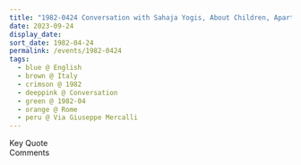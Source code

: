 ```yaml
---
title: "1982-0424 Conversation with Sahaja Yogis, About Children, Apartment of Ruth Lederberger, Via Giuseppe Mercalli, 46, Rome, Italy"
date: 2023-09-24
display_date: 
sort_date: 1982-04-24
permalink: /events/1982-0424
tags:
  - blue @ English
  - brown @ Italy
  - crimson @ 1982
  - deeppink @ Conversation
  - green @ 1982-04
  - orange @ Rome
  - peru @ Via Giuseppe Mercalli
---
```


<wave-list>
  <list-title color="green" width="75">Key Quote</list-title>
  <list-item color="BlanchedAlmond"  width="200"></list-item>
  <list-item color="Lavender"></list-item>
  <list-item color="BlanchedAlmond"></list-item>
</wave-list>

<br>

<wave-list>
  <list-title color="green" width="75">Comments</list-title>
  <list-item color="BlanchedAlmond"  width="200"></list-item>
  <list-item color="Lavender"></list-item>
  <list-item color="BlanchedAlmond"></list-item>
</wave-list>